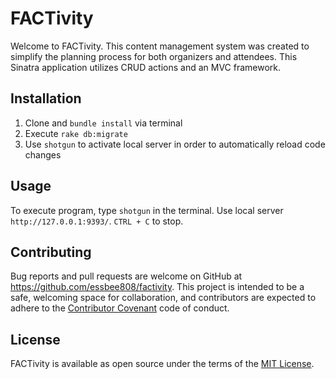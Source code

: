 # FACTivity

Welcome to FACTivity. This content management system was created to simplify the planning process for both organizers and attendees. This Sinatra application utilizes CRUD actions and an MVC framework.

## Installation

1. Clone and ```bundle install``` via terminal
2. Execute ```rake db:migrate```
2. Use ```shotgun``` to activate local server in order to automatically reload code changes

## Usage

To execute program, type ```shotgun``` in the terminal. 
Use local server ```http://127.0.0.1:9393/```.
```CTRL + C``` to stop.

## Contributing

Bug reports and pull requests are welcome on GitHub at https://github.com/essbee808/factivity. This project is intended to be a safe, welcoming space for collaboration, and contributors are expected to adhere to the [Contributor Covenant](http://contributor-covenant.org) code of conduct.

## License

FACTivity is available as open source under the terms of the [MIT License](https://opensource.org/licenses/MIT).


